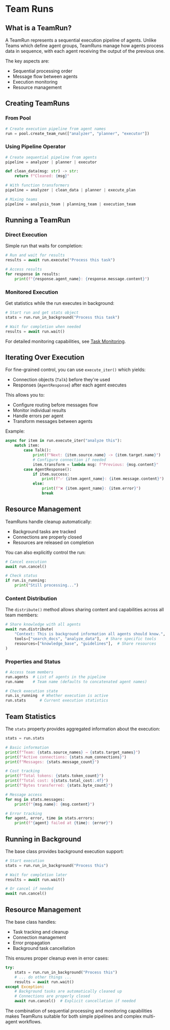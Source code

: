 # Team Runs

## What is a TeamRun?

A TeamRun represents a sequential execution pipeline of agents. Unlike Teams which define agent groups, TeamRuns manage how agents process data in sequence, with each agent receiving the output of the previous one.

The key aspects are:

- Sequential processing order
- Message flow between agents
- Execution monitoring
- Resource management

## Creating TeamRuns

### From Pool

```python
# Create execution pipeline from agent names
run = pool.create_team_run(["analyzer", "planner", "executor"])
```

### Using Pipeline Operator

```python
# Create sequential pipeline from agents
pipeline = analyzer | planner | executor

def clean_data(msg: str) -> str:
    return f"Cleaned: {msg}"

# With function transformers
pipeline = analyzer | clean_data | planner | execute_plan

# Mixing teams
pipeline = analysis_team | planning_team | execution_team
```

## Running a TeamRun

### Direct Execution

Simple run that waits for completion:
```python
# Run and wait for results
results = await run.execute("Process this task")

# Access results
for response in results:
    print(f"{response.agent_name}: {response.message.content}")
```

### Monitored Execution

Get statistics while the run executes in background:
```python
# Start run and get stats object
stats = run.run_in_background("Process this task")

# Wait for completion when needed
results = await run.wait()
```

For detailed monitoring capabilities, see [Task Monitoring](../advanced/task_monitoring.md).

## Iterating Over Execution

For fine-grained control, you can use `execute_iter()` which yields:

- Connection objects (`Talk`) before they're used
- Responses (`AgentResponse`) after each agent executes

This allows you to:

- Configure routing before messages flow
- Monitor individual results
- Handle errors per agent
- Transform messages between agents

Example:
```python
async for item in run.execute_iter("analyze this"):
    match item:
        case Talk():
            print(f"Next: {item.source.name} -> {item.target.name}")
            # Configure connection if needed
            item.transform = lambda msg: f"Previous: {msg.content}"
        case AgentResponse():
            if item.success:
                print(f"✅ {item.agent_name}: {item.message.content}")
            else:
                print(f"❌ {item.agent_name}: {item.error}")
                break
```

## Resource Management

TeamRuns handle cleanup automatically:

- Background tasks are tracked
- Connections are properly closed
- Resources are released on completion

You can also explicitly control the run:
```python
# Cancel execution
await run.cancel()

# Check status
if run.is_running:
    print("Still processing...")
```

### Content Distribution

The `distribute()` method allows sharing content and capabilities across all team members:

```python
# Share knowledge with all agents
await run.distribute(
    "Context: This is background information all agents should know.",
    tools=["search_docs", "analyze_data"],  # Share specific tools
    resources=["knowledge_base", "guidelines"],  # Share resources
)
```

### Properties and Status

```python
# Access team members
run.agents  # List of agents in the pipeline
run.name    # Team name (defaults to concatenated agent names)

# Check execution state
run.is_running  # Whether execution is active
run.stats      # Current execution statistics
```

## Team Statistics

The `stats` property provides aggregated information about the execution:

```python
stats = run.stats

# Basic information
print(f"Team: {stats.source_names} → {stats.target_names}")
print(f"Active connections: {stats.num_connections}")
print(f"Messages: {stats.message_count}")

# Cost tracking
print(f"Total tokens: {stats.token_count}")
print(f"Total cost: ${stats.total_cost:.4f}")
print(f"Bytes transferred: {stats.byte_count}")

# Message access
for msg in stats.messages:
    print(f"{msg.name}: {msg.content}")

# Error tracking
for agent, error, time in stats.errors:
    print(f"{agent} failed at {time}: {error}")
```

## Running in Background

The base class provides background execution support:

```python
# Start execution
stats = run.run_in_background("Process this")

# Wait for completion later
results = await run.wait()

# Or cancel if needed
await run.cancel()
```

## Resource Management

The base class handles:

- Task tracking and cleanup
- Connection management
- Error propagation
- Background task cancellation

This ensures proper cleanup even in error cases:

```python
try:
    stats = run.run_in_background("Process this")
    # ... do other things ...
    results = await run.wait()
except Exception:
    # Background tasks are automatically cleaned up
    # Connections are properly closed
    await run.cancel()  # Explicit cancellation if needed
```


The combination of sequential processing and monitoring capabilities makes TeamRuns suitable for both simple pipelines and complex multi-agent workflows.
